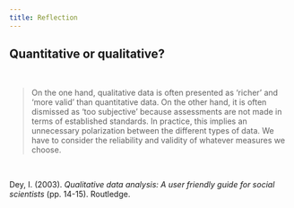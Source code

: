 ```yaml
---
title: Reflection
---
```


## Quantitative or qualitative? 

<br>

> On the one hand, qualitative data is often presented as ‘richer’ and ‘more valid’ than quantitative data. On the other hand, it is often dismissed as ‘too subjective’ because assessments are not made in terms of established standards. In practice, this implies an unnecessary polarization between the different types of data. We have to consider the reliability and validity of whatever measures we choose. 

<br>

Dey, I. (2003). *Qualitative data analysis: A user friendly guide for social scientists* (pp. 14-15). Routledge.

